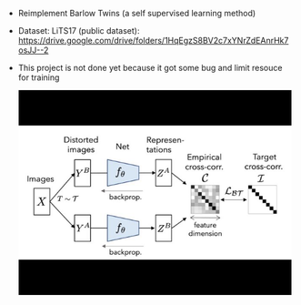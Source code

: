 - Reimplement Barlow Twins (a self supervised learning method)

- Dataset: LiTS17 (public dataset): https://drive.google.com/drive/folders/1HqEgzS8BV2c7xYNrZdEAnrHk7osJJ--2

- This project is not done yet because it got some bug and limit resouce for training


  ![alt text](https://github.com/QuangDucc/barlowtwins/blob/master/barlowtwins.jpg)
